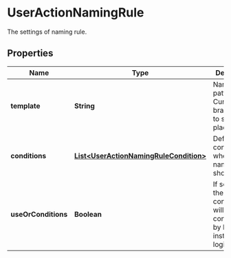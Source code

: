 

# UserActionNamingRule

The settings of naming rule.

## Properties

| Name | Type | Description | Notes |
|------------ | ------------- | ------------- | -------------|
|**template** | **String** | Naming pattern. Use Curly brackets &#x60;{}&#x60; to select placeholders. |  |
|**conditions** | [**List&lt;UserActionNamingRuleCondition&gt;**](UserActionNamingRuleCondition.md) | Defines the conditions when the naming rule should apply. |  [optional] |
|**useOrConditions** | **Boolean** | If set to &#x60;true&#x60; the conditions will be connected by logical OR instead of logical AND. |  [optional] |



